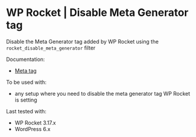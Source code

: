 # WP Rocket | Disable Meta Generator tag

Disable the Meta Generator tag added by WP Rocket using the `rocket_disable_meta_generator` filter


Documentation:
* [Meta tag](https://docs.wp-rocket.me/article/46-how-to-check-if-wp-rocket-is-caching-your-pages#meta-tag)

To be used with:
* any setup where you need to disable the meta generator tag WP Rocket is setting

Last tested with:
* WP Rocket 3.17.x
* WordPress 6.x
